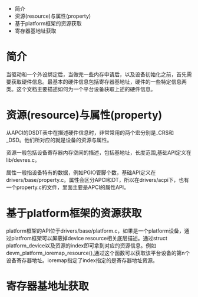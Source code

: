 + 简介
+ 资源(resource)与属性(property)
+ 基于platform框架的资源获取
+ 寄存器基地址获取

# 简介
当驱动和一个外设绑定后，当做完一些内存申请后，以及设备初始化之前，首先需要获取硬件信息。最基本的硬件信息包括寄存器基地址，硬件的一些特定信息两类。这个文档主要描述如何为一个平台设备获取上述的硬件信息。

# 资源(resource)与属性(property)
从APCI的DSDT表中在描述硬件信息时，非常常用的两个宏分别是_CRS和_DSD。他们所对应的就是设备的资源与属性。

资源一般包括设备寄存器内存空间的描述，包括基地址，长度范围,基础API定义在lib/devres.c。

属性一般指设备特有的数据，例如PGIO管脚个数，基础API定义在drivers/base/property.c。属性会区分APCI和DT，所以在drivers/acpi下，也有一个property.c的文件，里面主要是APCI的属性API。

# 基于platform框架的资源获取
platform框架的API位于drivers/base/platform.c，如果是一个platform设备，通过platfrom框架可以屏蔽掉device resource相关底层描述。通过struct platform_device以及资源的index即可拿到对应的资源信息。例如devm_platform_ioremap_resource(),通过这个函数可以获取该平台设备的第n个设备寄存器地址。ioremap指定了index指定的是寄存器地址资源。

# 寄存器基地址获取
